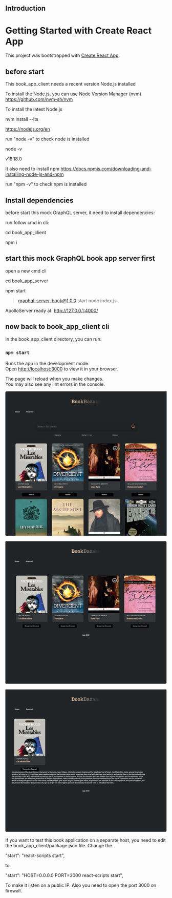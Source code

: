 ## Introduction
# Getting Started with Create React App

This project was bootstrapped with [Create React App](https://github.com/facebook/create-react-app).

## before start 
This book_app_client needs a recent version Node.js installed

To install the Node.js, you can use Node Version Manager (nvm)
https://github.com/nvm-sh/nvm

To install the latest Node.js

nvm install --lts

https://nodejs.org/en

run "node -v" to check node is installed

node -v

v18.18.0

It also need to install npm 
https://docs.npmjs.com/downloading-and-installing-node-js-and-npm

run "npm -v" to check npm is installed


## Install dependencies
before start this  mock GraphQL server, it need to install dependencies:

run follow cmd in cli:

cd book_app_client

npm i

##  start this mock GraphQL book app server first 
open a new cmd cli 

cd book_app_server

npm start

> graphql-server-book@1.0.0 start
> node index.js

ApolloServer ready at: http://127.0.0.1:4000/

## now back to book_app_client cli

In the book_app_client directory, you can run:

### `npm start`

Runs the app in the development mode.\
Open [http://localhost:3000](http://localhost:3000) to view it in your browser.

The page will reload when you make changes.\
You may also see any lint errors in the console.

![Book app screen shot book list](img/book_app_1.PNG)

![Book app screen shot book rserved ](img/book_app_2.PNG)

![Book app screen shot book detail ](img/book_app_3.PNG)

If you want to test  this book application on a separate host, you need to 
edit the book_app_client/package.json file.
Change the 

"start": "react-scripts start",

to 

"start": "HOST=0.0.0.0 PORT=3000 react-scripts start",

To make it listen on a public IP.
Also you need to open the port 3000 on firewall.



